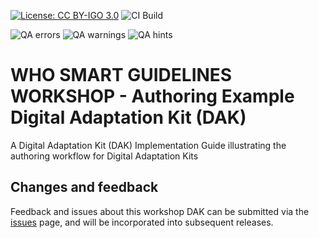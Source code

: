 <!--badges-->
[![License: CC BY-IGO 3.0](https://licensebuttons.net/l/by-nc/3.0/igo/80x15.png)](https://creativecommons.org/licenses/by/3.0/igo)
![CI Build](https://img.shields.io/github/actions/workflow/status/brynrhodes/smart-dak-workshop/ghbuild.yml)  
   
![QA errors](https://img.shields.io/badge/dynamic/json?url=https%3A%2F%2Fbrynrhodes.github.io%2Fsmart-dak-workshop%2Fqa.json&query=%24.errs&logoColor=red&label=QA%20errors&color=yellow)
![QA warnings](https://img.shields.io/badge/dynamic/json?url=https%3A%2F%2Fbrynrhodes.github.io%2Fsmart-dak-workshop%2Fqa.json&query=%24.warnings&logoColor=orange&label=QA%20warnings&color=yellow)
![QA hints](https://img.shields.io/badge/dynamic/json?url=https%3A%2F%2Fbrynrhodes.github.io%2Fsmart-dak-workshop%2Fqa.json&query=%24.hints&logoColor=yellow&label=QA%20hints&color=yellow)
<!--/badges-->

# WHO SMART GUIDELINES WORKSHOP - Authoring Example Digital Adaptation Kit (DAK)

A Digital Adaptation Kit (DAK) Implementation Guide illustrating the authoring workflow for Digital Adaptation Kits

## Changes and feedback

Feedback and issues about this workshop DAK can be submitted via the [issues](issues) page, and will be incorporated into subsequent releases.

